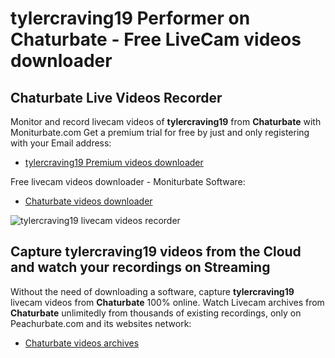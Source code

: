 # tylercraving19 Performer on Chaturbate - Free LiveCam videos downloader

## Chaturbate Live Videos Recorder

Monitor and record livecam videos of **tylercraving19** from **Chaturbate** with Moniturbate.com
Get a premium trial for free by just and only registering with your Email address:
* [tylercraving19 Premium videos downloader](https://moniturbate.com/request-demo-licence-key.html)

Free livecam videos downloader - Moniturbate Software:
* [Chaturbate videos downloader](https://moniturbate.com/moniturbate-download-software.html)

![tylercraving19 livecam videos recorder](https://peachurnet.com/templates/moniturbate-software.png)


## Capture tylercraving19 videos from the Cloud and watch your recordings on Streaming

Without the need of downloading a software, capture **tylercraving19** livecam videos from **Chaturbate** 100% online.
Watch Livecam archives from **Chaturbate** unlimitedly from thousands of existing recordings, only on Peachurbate.com and its websites network:
* [Chaturbate videos archives](https://peachurnet.com/)